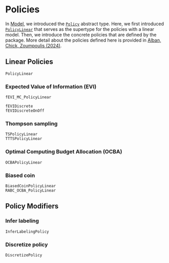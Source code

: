 Policies
========

In [Model](@ref), we introduced the [`Policy`](@ref) abstract type. Here, we first introduced [`PolicyLinear`](@ref) that serves as the supertype for the policies with a linear model. Then, we introduce the concrete policies that are defined by the package. More detail about the policies defined here is provided in [Alban, Chick, Zoumpoulis (2024)](https://papers.ssrn.com/sol3/papers.cfm?abstract_id=4160045).

## Linear Policies

```@docs
PolicyLinear
```

### Expected Value of Information (EVI)

```@docs
fEVI_MC_PolicyLinear
```

```@docs
fEVIDiscrete
fEVIDiscreteOnOff
```
### Thompson sampling

```@docs
TSPolicyLinear
TTTSPolicyLinear
```

### Optimal Computing Budget Allocation (OCBA)
```@docs
OCBAPolicyLinear
```

### Biased coin

```@docs
BiasedCoinPolicyLinear
RABC_OCBA_PolicyLinear
```

## Policy Modifiers

### Infer labeling

```@docs
InferLabelingPolicy
```

### Discretize policy
```@docs
DiscretizePolicy
```